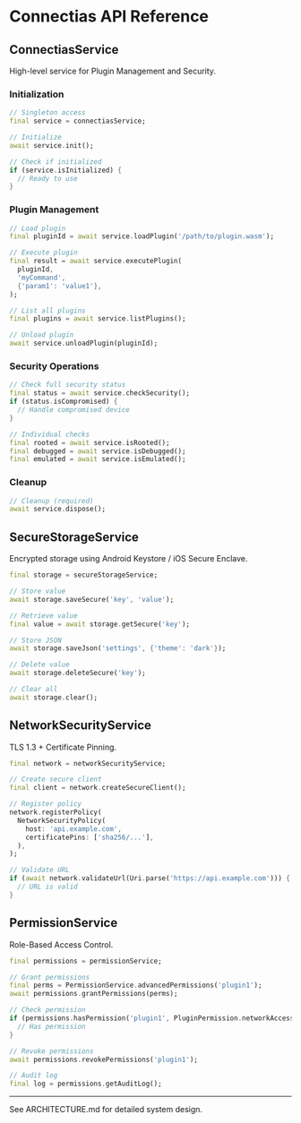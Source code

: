 # Connectias API Reference

## ConnectiasService

High-level service for Plugin Management and Security.

### Initialization

```dart
// Singleton access
final service = connectiasService;

// Initialize
await service.init();

// Check if initialized
if (service.isInitialized) {
  // Ready to use
}
```

### Plugin Management

```dart
// Load plugin
final pluginId = await service.loadPlugin('/path/to/plugin.wasm');

// Execute plugin
final result = await service.executePlugin(
  pluginId,
  'myCommand',
  {'param1': 'value1'},
);

// List all plugins
final plugins = await service.listPlugins();

// Unload plugin
await service.unloadPlugin(pluginId);
```

### Security Operations

```dart
// Check full security status
final status = await service.checkSecurity();
if (status.isCompromised) {
  // Handle compromised device
}

// Individual checks
final rooted = await service.isRooted();
final debugged = await service.isDebugged();
final emulated = await service.isEmulated();
```

### Cleanup

```dart
// Cleanup (required)
await service.dispose();
```

## SecureStorageService

Encrypted storage using Android Keystore / iOS Secure Enclave.

```dart
final storage = secureStorageService;

// Store value
await storage.saveSecure('key', 'value');

// Retrieve value
final value = await storage.getSecure('key');

// Store JSON
await storage.saveJson('settings', {'theme': 'dark'});

// Delete value
await storage.deleteSecure('key');

// Clear all
await storage.clear();
```

## NetworkSecurityService

TLS 1.3 + Certificate Pinning.

```dart
final network = networkSecurityService;

// Create secure client
final client = network.createSecureClient();

// Register policy
network.registerPolicy(
  NetworkSecurityPolicy(
    host: 'api.example.com',
    certificatePins: ['sha256/...'],
  ),
);

// Validate URL
if (await network.validateUrl(Uri.parse('https://api.example.com'))) {
  // URL is valid
}
```

## PermissionService

Role-Based Access Control.

```dart
final permissions = permissionService;

// Grant permissions
final perms = PermissionService.advancedPermissions('plugin1');
await permissions.grantPermissions(perms);

// Check permission
if (permissions.hasPermission('plugin1', PluginPermission.networkAccess)) {
  // Has permission
}

// Revoke permissions
await permissions.revokePermissions('plugin1');

// Audit log
final log = permissions.getAuditLog();
```

---

See ARCHITECTURE.md for detailed system design.
